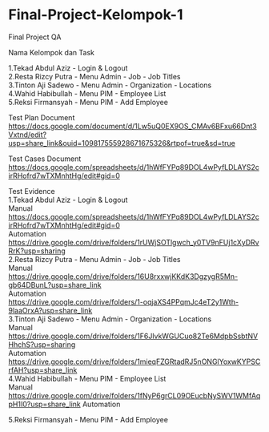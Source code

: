 # Final-Project-Kelompok-1

Final Project QA

Nama Kelompok dan Task

1.Tekad Abdul Aziz - Login & Logout <br>
2.Resta Rizcy Putra - Menu Admin - Job - Job Titles <br>
3.Tinton Aji Sadewo - Menu Admin - Organization - Locations <br>
4.Wahid Habibullah - Menu PIM - Employee List <br>
5.Reksi Firmansyah - Menu PIM - Add Employee <br>

Test Plan Document<br>
https://docs.google.com/document/d/1Lw5uQ0EX9OS_CMAv6BFxu66Dnt3Vxtnd/edit?usp=share_link&ouid=109817555928671675326&rtpof=true&sd=true

Test Cases Document<br>
https://docs.google.com/spreadsheets/d/1hWfFYPq89DOL4wPyfLDLAYS2cirRHofrd7wTXMnhtHg/edit#gid=0

Test Evidence<br>
1.Tekad Abdul Aziz - Login & Logout<br>
Manual<br>
https://docs.google.com/spreadsheets/d/1hWfFYPq89DOL4wPyfLDLAYS2cirRHofrd7wTXMnhtHg/edit#gid=0 <br>
Automation<br>
https://drive.google.com/drive/folders/1rUWjSOTlgwch_y0TV9nFUj1cXyDRvRrK?usp=sharing <br>
2.Resta Rizcy Putra - Menu Admin - Job - Job Titles<br>
Manual<br>
https://drive.google.com/drive/folders/16U8rxxwjKKdK3DgzygR5Mn-gb64DBunL?usp=share_link<br>
Automation<br>
https://drive.google.com/drive/folders/1-oqjaXS4PPqmJc4eT2y1Wth-9laaOrxA?usp=share_link<br>
3.Tinton Aji Sadewo - Menu Admin - Organization - Locations<br>
Manual<br>
https://drive.google.com/drive/folders/1F6JlvkWGUCuo82Te6MdpbSsbtNVHhchS?usp=sharing<br>
Automation<br>
https://drive.google.com/drive/folders/1mieqFZGRtadRJ5nONGlYoxwKYPSCrfAH?usp=share_link<br>
4.Wahid Habibullah - Menu PIM - Employee List<br>
Manual<br>
https://drive.google.com/drive/folders/1fNyP6grCL09OEucbNySWV1WMfAqpH1I0?usp=share_link
Automation<br>

5.Reksi Firmansyah - Menu PIM - Add Employee<br>
